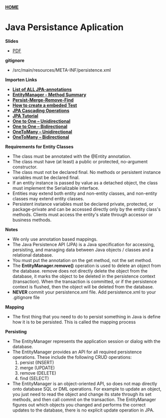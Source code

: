 [**HOME**](index.md)

# Java Persistance Aplication

**Slides**
 * <a href="https://github.com/tysker/Datamatiker3Semester.io/ORM-intro.pdf" type="application/pdf" target="_blank">PDF</a>
     
      
**gitignore**
* /src/main/resources/META-INF/persistence.xml


**Importen Links**

* <a href="https://www.objectdb.com/api/java/jpa/annotations" target="_blank">**List of ALL JPA-annotations**</a>
* <a href="https://docs.oracle.com/javaee/5/api/javax/persistence/EntityManager.html" target="_blank">**EntityManager - Method Summary**</a>
 * <a href="https://docs.oracle.com/javaee/5/api/javax/persistence/EntityManager.html#persist(java.lang.Object)" target="_blank">**Persist-Merge-Remove-Find**</a>
 * <a href="https://github.com/tysker/Datamatiker3Semester.io/blob/master/JPA_TEST_AndMockingWithMaven.pdf">**How to create a embeded Test**</a>
 * <a href="https://www.javatpoint.com/jpa-cascading-operations" target="_blank">**JPA Cascading Operations**</a>
 * <a href="https://www.javatpoint.com/jpa-tutorial" target="_blank">**JPA Tutorial**</a>
 * [**One to One – Unidirectional**](otou.md)
 * [**One to One – Bidirectional**](otob.md)
 * [**OneToMany – Unidirectional**](otmu.md)
 * [**OneToMany – Bidirectional**](otmb.md)
 

 **Requirements for Entity Classes**
* The class must be annotated with the @Entity annotation.
* The class must have (at least) a public or protected, no-argument constructor. 
* The class must not be declared final. No methods or persistent instance variables must be declared final.
* If an entity instance is passed by value as a detached object, the class must implement the Serializable interface.
* Entities may extend both entity and non-entity classes, and non-entity classes may extend entity classes.
* Persistent instance variables must be declared private, protected, or package-private and can be accessed directly only by the entity class's methods. Clients must access the entity's state through accessor or business methods.



**Notes**

* We only use annotation based mappings.
* The Java Persistence API (JPA) is a Java specification for accessing, persisting, and managing data between Java objects / classes and a relational database.
* You must put the annotation on the get method, not the set method. 
* The **EntityManager.remove()** operation is used to delete an object from the database. remove does not directly delete the object from the database, it marks the object to be deleted in the persistence context (transaction). When the transaction is committed, or if the persistence context is flushed, then the object will be deleted from the database.
* **NEVER** commit your persistence.xml file. Add persistence.xml to your .gitignore file


**Mapping**

* The first thing that you need to do to persist something in Java is define how it is to be persisted. This is called the mapping process 


**Persisting**

* The EntityManager represents the application session or dialog with the database.
* The EntityManager provides an API for all required persistence operations. These include the following CRUD operations:
  1. persist (INSERT)
  2. merge (UPDATE)
  3. remove (DELETE)
  4. find (SELECT)
* The EntityManager is an object-oriented API, so does not map directly onto database SQL or DML operations. For example to update an object, you just need to read the object and change its state through its set methods, and then call commit on the transaction. The EntityManager figures out which objects you changed and performs the correct updates to the database, there is no explicit update operation in JPA.


